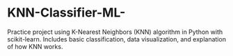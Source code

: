 # KNN-Classifier-ML-
Practice project using K-Nearest Neighbors (KNN) algorithm in Python with scikit-learn. Includes basic classification, data visualization, and explanation of how KNN works.
